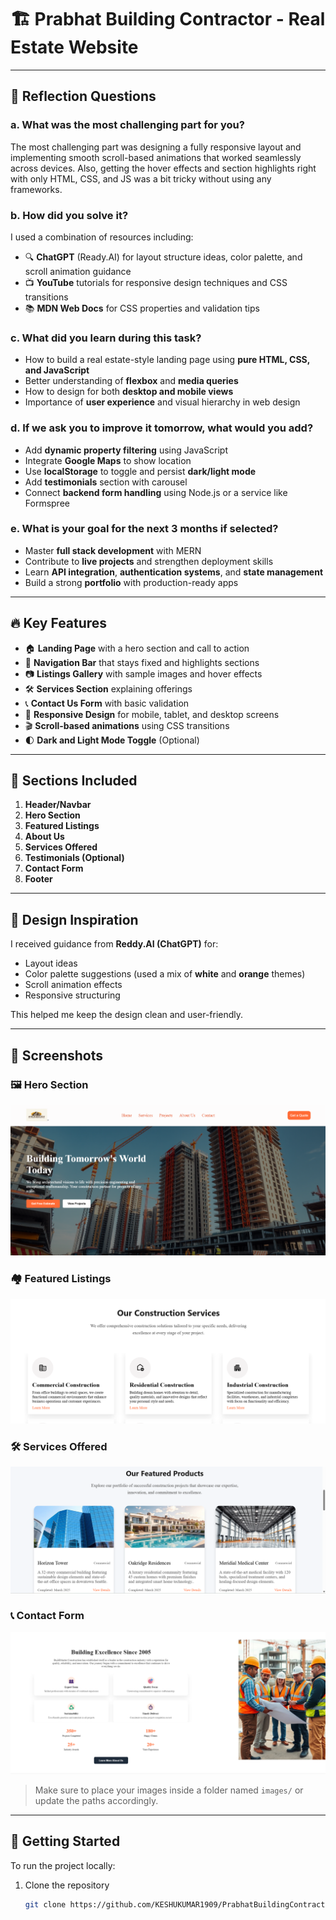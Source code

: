 # 🏗️ Prabhat Building Contractor - Real Estate Website

---

## 🧠 Reflection Questions

### a. What was the most challenging part for you?
The most challenging part was designing a fully responsive layout and implementing smooth scroll-based animations that worked seamlessly across devices. Also, getting the hover effects and section highlights right with only HTML, CSS, and JS was a bit tricky without using any frameworks.

### b. How did you solve it?
I used a combination of resources including:
- 🔍 **ChatGPT** (Ready.AI) for layout structure ideas, color palette, and scroll animation guidance
- 📺 **YouTube** tutorials for responsive design techniques and CSS transitions
- 📚 **MDN Web Docs** for CSS properties and validation tips

### c. What did you learn during this task?
- How to build a real estate-style landing page using **pure HTML, CSS, and JavaScript**
- Better understanding of **flexbox** and **media queries**
- How to design for both **desktop and mobile views**
- Importance of **user experience** and visual hierarchy in web design

### d. If we ask you to improve it tomorrow, what would you add?
- Add **dynamic property filtering** using JavaScript
- Integrate **Google Maps** to show location
- Use **localStorage** to toggle and persist **dark/light mode**
- Add **testimonials** section with carousel
- Connect **backend form handling** using Node.js or a service like Formspree

### e. What is your goal for the next 3 months if selected?
- Master **full stack development** with MERN
- Contribute to **live projects** and strengthen deployment skills
- Learn **API integration**, **authentication systems**, and **state management**
- Build a strong **portfolio** with production-ready apps

---

## 🔥 Key Features

- 🏠 **Landing Page** with a hero section and call to action  
- 🧭 **Navigation Bar** that stays fixed and highlights sections  
- 📷 **Listings Gallery** with sample images and hover effects  
- 🛠️ **Services Section** explaining offerings  
- 📞 **Contact Us Form** with basic validation  
- 🎨 **Responsive Design** for mobile, tablet, and desktop screens  
- 🎬 **Scroll-based animations** using CSS transitions  
- 🌓 **Dark and Light Mode Toggle** (Optional)  

---

## 🎯 Sections Included

1. **Header/Navbar**  
2. **Hero Section**  
3. **Featured Listings**  
4. **About Us**  
5. **Services Offered**  
6. **Testimonials (Optional)**  
7. **Contact Form**  
8. **Footer**  

---

## 🎨 Design Inspiration

I received guidance from **Reddy.AI (ChatGPT)** for:

- Layout ideas  
- Color palette suggestions (used a mix of **white** and **orange** themes)  
- Scroll animation effects  
- Responsive structuring  

This helped me keep the design clean and user-friendly.

---

## 📸 Screenshots

### 🖼️ Hero Section
![Hero Section](images/hero-section.png)

### 🏘️ Featured Listings
![Featured Listings](images/featured-listings.png)

### 🛠️ Services Offered
![Services Section](images/services-section.png)

### 📞 Contact Form
![Contact Us](images/contact-form.png)

> Make sure to place your images inside a folder named `images/` or update the paths accordingly.

---

## 🚀 Getting Started

To run the project locally:

1. Clone the repository
   ```bash
   git clone https://github.com/KESHUKUMAR1909/PrabhatBuildingContractor.git
